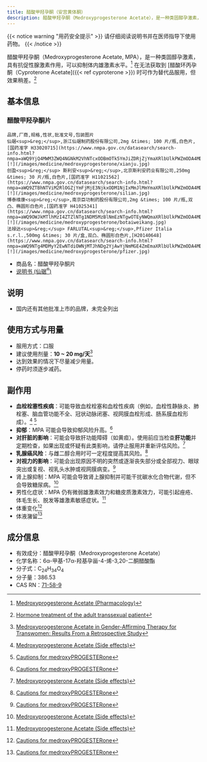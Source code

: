 ```yaml
---
title: 醋酸甲羟孕酮（安宫黄体酮）
description: 醋酸甲羟孕酮（Medroxyprogesterone Acetate），是一种类固醇孕激素，具有抗促性腺激素作用，可以抑制体内雄激素水平。在无法获取到醋酸环丙孕酮（Cyproterone Acetate）时可作为替代品服用，但效果稍差。
---
```


{{< notice warning "用药安全提示" >}}
请仔细阅读说明书并在医师指导下使用药物。
{{< /notice >}}

醋酸甲羟孕酮（Medroxyprogesterone Acetate, MPA），是一种类固醇孕激素，具有抗促性腺激素作用，可以抑制体内雄激素水平。[^1] 在无法获取到 [醋酸环丙孕酮（Cyproterone Acetate]({{< ref cyproterone >}}) 时可作为替代品服用，但效果稍差。[^2]

## 基本信息

### 醋酸甲羟孕酮片

```csv
品牌,厂商,规格,性状,批准文号,包装图片
仙琚<sup>&reg;</sup>,浙江仙琚制药股份有限公司,2mg &times; 100 片/瓶,白色片,[国药准字 H33020715](https://www.nmpa.gov.cn/datasearch/search-info.html?nmpa=aWQ9YjQ4MWM3ZWQ4NGNkM2VhNTcxODBmOTk5YmJiZDRjZjYmaXRlbUlkPWZmODA4MDgxODNjYWQ3NTAwMTg0MDg4MWY4NDgxNzlm),![!](/images/medicine/medroxyprogesterone/xianju.jpg)
创盈<sup>&reg;</sup> 斯利安<sup>&reg;</sup>,北京斯利安药业有限公司,250mg &times; 30 片/瓶,白色片,[国药准字 H11021562](https://www.nmpa.gov.cn/datasearch/search-info.html?nmpa=aWQ9ZTBhNTViM2RlOGZjYmFjMjE3NjkxODM1NjIxMmJlMmYmaXRlbUlkPWZmODA4MDgxODNjYWQ3NTAwMTg0MDg4MWY4NDgxNzlm),![!](/images/medicine/medroxyprogesterone/silian.jpg)
博泰维康<sup>&reg;</sup>,南京臣功制药股份有限公司,2mg &times; 100 片/瓶,双凸、椭圆形白色片,[国药准字 H41025341](https://www.nmpa.gov.cn/datasearch/search-info.html?nmpa=aWQ9OWJkMTlhMzI4ZTZlNTg1NDM5MzBlNmEzNTgwOTEyNWQmaXRlbUlkPWZmODA4MDgxODNjYWQ3NTAwMTg0MDg4MWY4NDgxNzlm),![!](/images/medicine/medroxyprogesterone/botaiweikang.jpg)
法禄达<sup>&reg;</sup> FARLUTAL<sup>&reg;</sup>,Pfizer Italia s.r.l.,500mg &times; 30 片/盒,双凸、椭圆形白色片,[H20140648](https://www.nmpa.gov.cn/datasearch/search-info.html?nmpa=aWQ9NTg4MDMyY2EwNTdiOWNjMTJhNDg2YjAwYjNmMGE4ZmEmaXRlbUlkPWZmODA4MDgxODNjYWQ3NTAwMTg0MDg4NjY1NzExODAw),![!](/images/medicine/medroxyprogesterone/pfizer.jpg)
```

- 商品名：醋酸甲羟孕酮片
- [说明书 (仙琚<sup>&reg;</sup>)](/images/medicine/medroxyprogesterone/xianju-manual-zh.png)

## 说明

- 国内还有其他批准上市的品牌，未完全列出

## 使用方式与用量

- 服用方式：口服
- 建议使用剂量：**10 ~ 20 mg/天**[^3]
- 达到效果的情况下尽量减少用量。
- 停药时须逐步减药。

## 副作用

- **血栓栓塞性疾病**：可能导致血栓栓塞和血栓性疾病（例如，血栓性静脉炎、肺栓塞、脑血管功能不全、冠状动脉闭塞、视网膜血栓形成、肠系膜血栓形成）。[^4] [^5]
- **抑郁**：MPA 可能会导致抑郁风险升高。[^5]
- **对肝脏的影响**：可能会导致肝功能障碍（如黄疸）。使用前应当检查**肝功能**并定期检查，如果出现或怀疑有此类影响，请停止服用并重新评估风险。[^4]
- **乳腺癌风险**：与雌二醇合用时可一定程度提高其风险。[^5]
- **对视力的影响**：可能会出现原因不明的突然或逐渐丧失部分或全部视力、眼球突出或复视、视乳头水肿或视网膜病变。[^5]
- 肾上腺抑制：MPA 可能会导致肾上腺抑制并可能干扰碳水化合物代谢，但不会导致糖尿病。[^4]
- 男性化症状：MPA 仍有微弱雄激素效力和糖皮质激素效力，可能引起痤疮、体毛生长、脱发等雄激素敏感症状。[^4]
- 体重变化[^5]
- 体液潴留[^5]

## 成分信息

- 有效成分：醋酸甲羟孕酮（Medroxyprogesterone Acetate）
- 化学名称：6α-甲基-17α-羟基孕甾-4-烯-3,20-二酮醋酸酯
- 分子式：C<sub>24</sub>H<sub>34</sub>O<sub>4</sub>
- 分子量：386.53
- CAS RN：[71-58-9](https://webbook.nist.gov/cgi/cbook.cgi?ID=71-58-9)

[^1]: [Medroxyprogesterone Acetate (Pharmacology)](https://en.wikipedia.org/wiki/Medroxyprogesterone_acetate#Pharmacology)
[^2]: [Hormone treatment of the adult transsexual patient](https://pubmed.ncbi.nlm.nih.gov/16286768/)
[^3]: [Medroxyprogesterone Acetate in Gender-Affirming Therapy for Transwomen: Results From a Retrospective Study](https://doi.org/10.1210/jc.2018-02253)
[^4]: [Medroxyprogesterone Acetate (Side effects)](https://en.wikipedia.org/wiki/Medroxyprogesterone_acetate#Side_effects)
[^5]: [Cautions for medroxyPROGESTERone](https://www.drugs.com/monograph/medroxyprogesterone.html#warnings)
